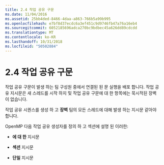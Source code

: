 ```yaml
---
title: 2.4 작업 공유 구문
ms.date: 11/04/2016
ms.assetid: 25bb4ded-8466-4daa-a863-766b5a99b995
ms.openlocfilehash: e7bf8d37ecdc6a3ef451c9d9746fb47a76a16eb4
ms.sourcegitcommit: 6052185696adca270bc9bdbec45a626dd89cdcdd
ms.translationtype: MT
ms.contentlocale: ko-KR
ms.lasthandoff: 10/31/2018
ms.locfileid: "50502884"
---
```

# <a name="24-work-sharing-constructs"></a>2.4 작업 공유 구문

작업 공유 구문이 발생 하는 팀 구성원 중에서 연결된 된 문 실행을 배포 합니다. 작업 공유 지시문은 새 스레드를 시작 하지 및 작업 공유 구문에 대 한 항목에는 묵시적된 장벽이 없습니다.

작업 공유 시퀀스를 생성 하 고 **장벽** 팀의 모든 스레드에 대해 발생 하는 지시문 같아야 합니다.

OpenMP 다음 작업 공유 생성자를 정의 하 고 섹션에 설명 된 이러한:

- **에 대 한** 지시문

- **섹션** 지시문

- **단일** 지시문